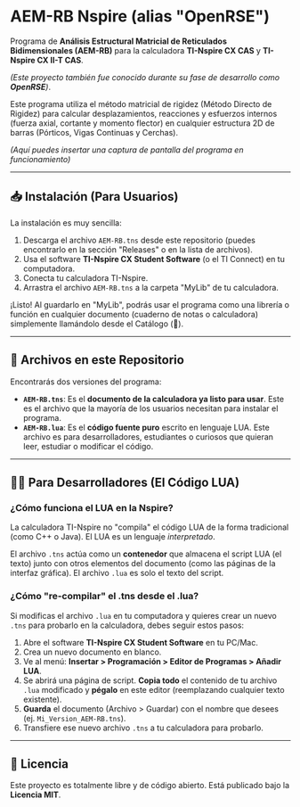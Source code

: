 # AEM-RB Nspire (alias "OpenRSE")

Programa de **Análisis Estructural Matricial de Reticulados Bidimensionales (AEM-RB)** para la calculadora **TI-Nspire CX CAS** y **TI-Nspire CX II-T CAS**.

*(Este proyecto también fue conocido durante su fase de desarrollo como **OpenRSE**)*.

Este programa utiliza el método matricial de rigidez (Método Directo de Rigidez) para calcular desplazamientos, reacciones y esfuerzos internos (fuerza axial, cortante y momento flector) en cualquier estructura 2D de barras (Pórticos, Vigas Continuas y Cerchas).


*(Aquí puedes insertar una captura de pantalla del programa en funcionamiento)*

---

## 📥 Instalación (Para Usuarios)

La instalación es muy sencilla:

1.  Descarga el archivo `AEM-RB.tns` desde este repositorio (puedes encontrarlo en la sección "Releases" o en la lista de archivos).
2.  Usa el software **TI-Nspire CX Student Software** (o el TI Connect) en tu computadora.
3.  Conecta tu calculadora TI-Nspire.
4.  Arrastra el archivo `AEM-RB.tns` a la carpeta "MyLib" de tu calculadora.

¡Listo! Al guardarlo en "MyLib", podrás usar el programa como una librería o función en cualquier documento (cuaderno de notas o calculadora) simplemente llamándolo desde el Catálogo (📒).

---

## 📁 Archivos en este Repositorio

Encontrarás dos versiones del programa:

* **`AEM-RB.tns`**: Es el **documento de la calculadora ya listo para usar**. Este es el archivo que la mayoría de los usuarios necesitan para instalar el programa.
* **`AEM-RB.lua`**: Es el **código fuente puro** escrito en lenguaje LUA. Este archivo es para desarrolladores, estudiantes o curiosos que quieran leer, estudiar o modificar el código.

---

## 👨‍💻 Para Desarrolladores (El Código LUA)

### ¿Cómo funciona el LUA en la Nspire?

La calculadora TI-Nspire no "compila" el código LUA de la forma tradicional (como C++ o Java). El LUA es un lenguaje *interpretado*.

El archivo `.tns` actúa como un **contenedor** que almacena el script LUA (el texto) junto con otros elementos del documento (como las páginas de la interfaz gráfica). El archivo `.lua` es solo el texto del script.

### ¿Cómo "re-compilar" el .tns desde el .lua?

Si modificas el archivo `.lua` en tu computadora y quieres crear un nuevo `.tns` para probarlo en la calculadora, debes seguir estos pasos:

1.  Abre el software **TI-Nspire CX Student Software** en tu PC/Mac.
2.  Crea un nuevo documento en blanco.
3.  Ve al menú: **Insertar > Programación > Editor de Programas > Añadir LUA**.
4.  Se abrirá una página de script. **Copia todo** el contenido de tu archivo `.lua` modificado y **pégalo** en este editor (reemplazando cualquier texto existente).
5.  **Guarda** el documento (Archivo > Guardar) con el nombre que desees (ej. `Mi_Version_AEM-RB.tns`).
6.  Transfiere ese nuevo archivo `.tns` a tu calculadora para probarlo.

---

## 📜 Licencia

Este proyecto es totalmente libre y de código abierto. Está publicado bajo la **Licencia MIT**.
